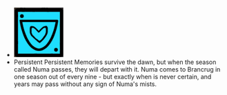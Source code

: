 - ![image.png](../assets/image_1701052264721_0.png)
- Persistent
  Persistent Memories survive the dawn, but when the season called Numa passes, they will depart with it. Numa comes to Brancrug in one season out of every nine - but exactly when is never certain, and years may pass without any sign of Numa's mists.